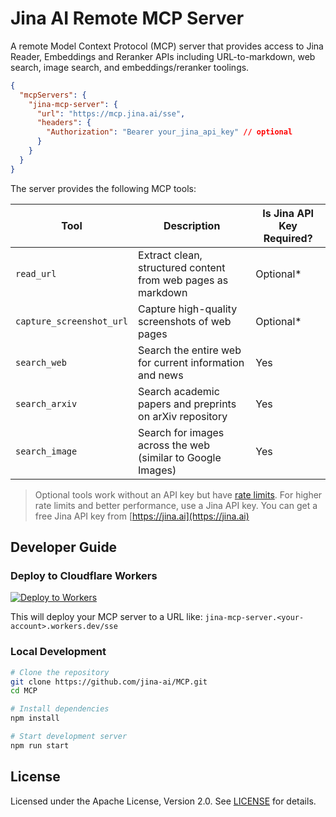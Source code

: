 # Jina AI Remote MCP Server

A remote Model Context Protocol (MCP) server that provides access to Jina Reader, Embeddings and Reranker APIs including URL-to-markdown, web search, image search, and embeddings/reranker toolings.

```json
{
  "mcpServers": {
    "jina-mcp-server": {
      "url": "https://mcp.jina.ai/sse",
      "headers": {
        "Authorization": "Bearer your_jina_api_key" // optional
      }
    }
  }
}
```

The server provides the following MCP tools:

| Tool | Description | Is Jina API Key Required? |
|-----------|-------------|----------------------|
| `read_url` | Extract clean, structured content from web pages as markdown | Optional* |
| `capture_screenshot_url` | Capture high-quality screenshots of web pages | Optional* |
| `search_web` | Search the entire web for current information and news | Yes |
| `search_arxiv` | Search academic papers and preprints on arXiv repository | Yes |
| `search_image` | Search for images across the web (similar to Google Images) | Yes |

> Optional tools work without an API key but have [rate limits](https://jina.ai/api-dashboard/rate-limit). For higher rate limits and better performance, use a Jina API key. You can get a free Jina API key from [https://jina.ai](https://jina.ai)


## Developer Guide

### Deploy to Cloudflare Workers

[![Deploy to Workers](https://deploy.workers.cloudflare.com/button)](https://deploy.workers.cloudflare.com/?url=https://github.com/jina-ai/MCP)

This will deploy your MCP server to a URL like: `jina-mcp-server.<your-account>.workers.dev/sse`

### Local Development

```bash
# Clone the repository
git clone https://github.com/jina-ai/MCP.git
cd MCP

# Install dependencies
npm install

# Start development server
npm run start
```


## License

Licensed under the Apache License, Version 2.0. See [LICENSE](LICENSE) for details.
